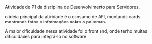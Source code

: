 Atividade de P1 da disciplina de Desenvolvimento para Servidores.

o ideia principal da atividade é o consumo de API, montando cards mostrando fotos e informações sobre o pokemon.


A maior dificuldade nessa atividade foi o front end, onde tenho muitas dificuldades para integrá-lo no software.
